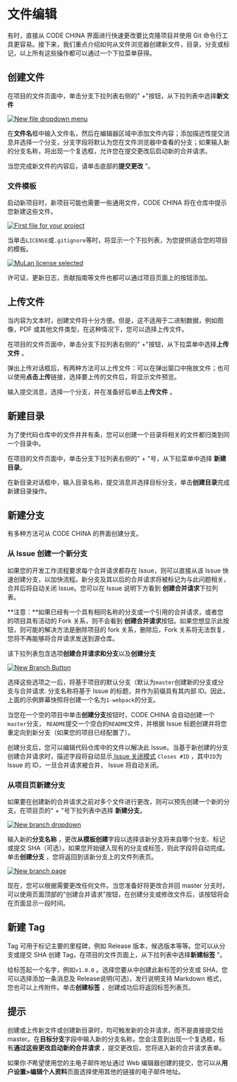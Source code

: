 # 文件编辑[](#文件编辑 "Permalink")

有时，直接从 CODE CHINA 界面进行快速更改要比克隆项目并使用 Gi​​t 命令行工具更容易。接下来，我们重点介绍如何从文件浏览器创建新文件，目录，分支或标记，以上所有这些操作都可以通过一个下拉菜单获得。

## 创建文件[](#create-a-file "Permalink")

在项目的文件页面中，单击分支下拉列表右侧的" +"按钮，从下拉列表中选择**新文件** 

[![New file dropdown menu](/docs/img/web_editor_new_file_dropdown.png)](/docs/img/web_editor_new_file_dropdown.png)

在**文件名**框中输入文件名，然后在编辑器区域中添加文件内容；添加描述性提交消息并选择一个分支，分支字段将默认为您在文件浏览器中查看的分支；如果输入新的分支名称，将出现一个复选框，允许您在提交更改后启动新的合并请求。

当您完成新文件的内容后，请单击底部的**提交更改** "。

### 文件模板[](#template-dropdowns "Permalink")

启动新项目时，新项目可能也需要一些通用文件，CODE CHINA 将在仓库中提示您新建这些文件。

[![First file for your project](/docs/img/web_editor_template_dropdown_first_file.png)](/docs/img/web_editor_template_dropdown_first_file.png)

当单击`LICENSE`或`.gitignore`等时，将显示一个下拉列表，为您提供适合您的项目的模板。

[![MuLan license selected](/docs/img/web_editor_template_dropdown_mulan_license.png)](/docs/img/web_editor_template_dropdown_mulan_license.png)

许可证，更新日志，贡献指南等文件也都可以通过项目页面上的按钮添加。

## 上传文件[](#upload-a-file "Permalink")

当内容为文本时，创建文件将十分方便。但是，这不适用于二进制数据，例如图像，PDF 或其他文件类型，在这种情况下，您可以选择上传文件。

在项目的文件页面中，单击分支下拉列表右侧的" +"按钮，从下拉菜单中选择**上传文件** 。

弹出上传对话框后，有两种方法可以上传文件：可以在弹出窗口中拖放文件；也可以使用**点击上传**链接，选择要上传的文件后，将显示文件预览。

输入提交消息，选择一个分支，并在准备好后单击**上传文件** 。

## 新建目录[](#create-a-directory "Permalink")

为了使代码仓库中的文件井井有条，您可以创建一个目录将相关的文件都归类到同一个目录中。

在项目的文件页面中，单击分支下拉列表右侧的" + "号，从下拉菜单中选择 **新建目录**。

在新目录对话框中，输入目录名称，提交消息并选择目标分支，单击**创建目录**完成新建目录操作。

## 新建分支[](#create-a-new-branch "Permalink")

有多种方法可从 CODE CHINA 的界面创建分支。

### 从 Issue 创建一个新分支[](#create-a-new-branch-from-an-issue "Permalink")

如果您的开发工作流程要求每个合并请求都存在 Issue，则可以直接从该 Issue 快速创建分支，以加快流程。新分支及其以后的合并请求将被标记为与此问题相关，合并后将自动关闭 Issue。您可以在 Issue 说明下方看到 **创建合并请求**下拉列表。

**注意：**如果已经有一个具有相同名称的分支或一个引用的合并请求，或者您的项目具有活动的 Fork 关系，则不会看到 **创建合并请求**按钮。如果您想显示此按钮，则可能的解决方法是删除项目的 fork 关系，删除后，Fork 关系将无法恢复，您将不再能够将合并请求发送到源仓库。

该下拉列表包含选项**创建合并请求和分支**以及**创建分支** 

[![New Branch Button](/docs/img/web_editor_new_branch_from_issue_v_12_6.png)](/docs/img/web_editor_new_branch_from_issue_v_12_6.png)

选择这些选项之一后，将基于项目的默认分支（默认为`master`创建新的分支或分支与合并请求. 分支名称将基于 Issue 的标题，并作为前缀具有其内部 ID。因此，上面的示例屏幕快照将创建一个名为`1-webpack`的分支。

当您在一个空的项目中单击**创建分支**按钮时，CODE CHINA 会自动创建一个`master`分支， `README`提交一个空白的`README`文件，并根据 Issue 标题创建并将您重定向到新分支（如果您的项目已经配置了）。

创建分支后，您可以编辑代码仓库中的文件以解决此 Issue。当基于新创建的分支创建合并请求时，描述字段将自动显示[ Issue 关闭模式](/docs/user/project/issues/manage#closing-issues-automatically) `Closes #ID` ，其中`ID`为 Issue 的 ID，一旦合并请求被合并， Issue 将自动关闭。

### 从项目页新建分支[](#create-a-new-branch-from-a-projects-dashboard "Permalink")

如果要在创建新的合并请求之前对多个文件进行更改，则可以预先创建一个新的分支。在项目页的" + "号下拉列表中选择 **新建分支**。

[![New branch dropdown](/docs/img/web_editor_new_branch_dropdown.png)](/docs/img/web_editor_new_branch_dropdown.png)

输入新的**分支名称** ，更改**从模板创建**字段以选择该新分支将来自哪个分支、标记或提交 SHA（可选）。如果您开始键入现有的分支或标签，则此字段将自动完成。单击**创建分支** ，您将返回到该新分支上的文件列表页。

[![New branch page](/docs/img/web_editor_new_branch_page.png)](/docs/img/web_editor_new_branch_page.png)

现在，您可以根据需要更改任何文件。当您准备好将更改合并回 master 分支时，可以使用页面顶部的"创建合并请求"按钮，在创建分支或修改文件后，该按钮将会在页面显示一段时间。

## 新建 Tag[](#create-a-new-tag "Permalink")

Tag 可用于标记主要的里程碑，例如 Release 版本，候选版本等等。您可以从分支或提交 SHA 创建 Tag，在项目的文件页面上，从下拉列表中选择**新建标签** "。

给标签起一个名字，例如`v1.0.0` 。选择您要从中创建此新标签的分支或 SHA，您可以选择添加一条消息及 Release说明(可选)，发行说明支持 Markdown 格式，您也可以上传附件。单击**创建标签** ，创建成功后将返回标签列表页。

## 提示[](#tips "Permalink")

创建或上传新文件或创建新目录时，均可触发新的合并请求，而不是直接提交给 master。在**目标分支**字段中输入新的分支名称，您会注意到出现一个复选框，标有**通过这些更改启动新的合并请求** ，提交更改后，您将进入新的合并请求表单。

如果你*不*希望使用您的主电子邮件地址通过 Web 编辑器创建的提交，您可以从**用户设置>编辑个人资料**页面选择使用其他的链接的电子邮件地址。